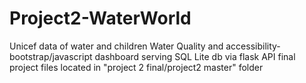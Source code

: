# Project2-WaterWorld
Unicef data of water and children
Water Quality and accessibility- bootstrap/javascript dashboard serving SQL Lite db via flask API
final project files located in "project 2 final/project2 master" folder  
